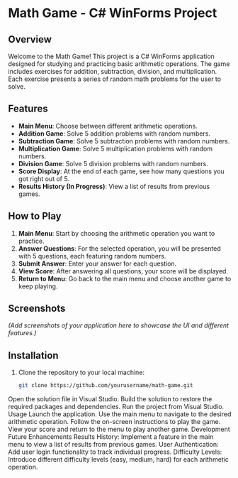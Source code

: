 # Math Game - C# WinForms Project

## Overview

Welcome to the Math Game! This project is a C# WinForms application designed for studying and practicing basic arithmetic operations. The game includes exercises for addition, subtraction, division, and multiplication. Each exercise presents a series of random math problems for the user to solve.

## Features

- **Main Menu**: Choose between different arithmetic operations.
- **Addition Game**: Solve 5 addition problems with random numbers.
- **Subtraction Game**: Solve 5 subtraction problems with random numbers.
- **Multiplication Game**: Solve 5 multiplication problems with random numbers.
- **Division Game**: Solve 5 division problems with random numbers.
- **Score Display**: At the end of each game, see how many questions you got right out of 5.
- **Results History (In Progress)**: View a list of results from previous games.

## How to Play

1. **Main Menu**: Start by choosing the arithmetic operation you want to practice.
2. **Answer Questions**: For the selected operation, you will be presented with 5 questions, each featuring random numbers.
3. **Submit Answer**: Enter your answer for each question.
4. **View Score**: After answering all questions, your score will be displayed.
5. **Return to Menu**: Go back to the main menu and choose another game to keep playing.

## Screenshots

*(Add screenshots of your application here to showcase the UI and different features.)*

## Installation

1. Clone the repository to your local machine:
   ```bash
   git clone https://github.com/yourusername/math-game.git
Open the solution file in Visual Studio.
Build the solution to restore the required packages and dependencies.
Run the project from Visual Studio.
Usage
Launch the application.
Use the main menu to navigate to the desired arithmetic operation.
Follow the on-screen instructions to play the game.
View your score and return to the menu to play another game.
Development
Future Enhancements
Results History: Implement a feature in the main menu to view a list of results from previous games.
User Authentication: Add user login functionality to track individual progress.
Difficulty Levels: Introduce different difficulty levels (easy, medium, hard) for each arithmetic operation.

